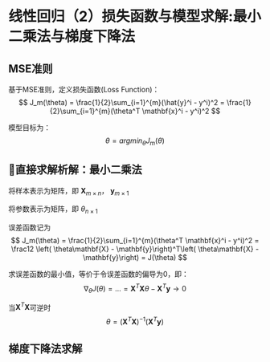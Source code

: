 # 线性回归（2）损失函数与模型求解:最小二乘法与梯度下降法

## MSE准则

基于MSE准则，定义损失函数(Loss Function)： 
$$
J_m(\theta) = \frac{1}{2}\sum_{i=1}^{m}(\hat{y}^i - y^i)^2 = \frac{1}{2}\sum_{i=1}^{m}(\theta^T \mathbf{x}^i - y^i)^2
$$

模型目标为：
$$
\theta = argmin_{\theta}J_m(\theta)
$$

## 直接求解析解：最小二乘法

将样本表示为矩阵，即 $\mathbf{X}_{{m}\times{n}}$， $\mathbf{y}_{{m}\times{1}}$

将参数表示为矩阵，即 $\theta_{{n}\times{1}}$

误差函数记为
$$
J_m(\theta) = \frac{1}{2}\sum_{i=1}^{m}(\theta^T \mathbf{x}^i - y^i)^2 = \frac12 \left( \theta\mathbf{X} - \mathbf{y}\right)^T\left( \theta\mathbf{X} - \mathbf{y}\right) = J(\theta)
$$

求误差函数的最小值，等价于令误差函数的偏导为0，即：
$$
\nabla_\theta{J(\theta)} = ... = \mathbf{X}^T\mathbf{X}\theta - \mathbf{X}^T\mathbf{y}  \to 0
$$

当$\mathbf{X}^T\mathbf{X}$可逆时
$$
\theta = \left( \mathbf{X}^T\mathbf{X} \right)^{-1}\left( \mathbf{X}^T\mathbf{y}\right)
$$

## 梯度下降法求解